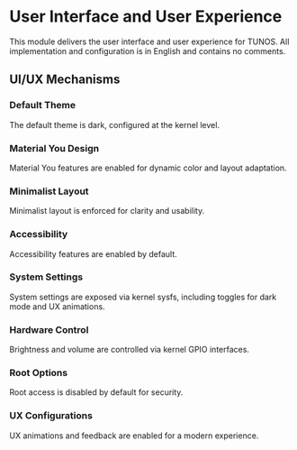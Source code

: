 # User Interface and User Experience

This module delivers the user interface and user experience for TUNOS. All implementation and configuration is in English and contains no comments.

## UI/UX Mechanisms

### Default Theme
The default theme is dark, configured at the kernel level.

### Material You Design
Material You features are enabled for dynamic color and layout adaptation.

### Minimalist Layout
Minimalist layout is enforced for clarity and usability.

### Accessibility
Accessibility features are enabled by default.

### System Settings
System settings are exposed via kernel sysfs, including toggles for dark mode and UX animations.

### Hardware Control
Brightness and volume are controlled via kernel GPIO interfaces.

### Root Options
Root access is disabled by default for security.

### UX Configurations
UX animations and feedback are enabled for a modern experience.